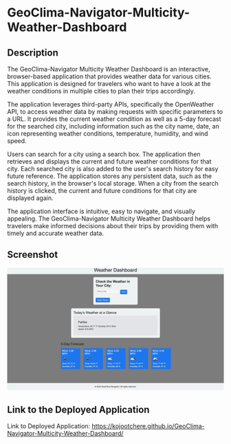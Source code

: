 # GeoClima-Navigator-Multicity-Weather-Dashboard

## Description

The GeoClima-Navigator Multicity Weather Dashboard is an interactive, browser-based application that provides weather data for various cities. This application is designed for travelers who want to have a look at the weather conditions in multiple cities to plan their trips accordingly.

The application leverages third-party APIs, specifically the OpenWeather API, to access weather data by making requests with specific parameters to a URL. It provides the current weather condition as well as a 5-day forecast for the searched city, including information such as the city name, date, an icon representing weather conditions, temperature, humidity, and wind speed.

Users can search for a city using a search box. The application then retrieves and displays the current and future weather conditions for that city. Each searched city is also added to the user's search history for easy future reference. The application stores any persistent data, such as the search history, in the browser's local storage. When a city from the search history is clicked, the current and future conditions for that city are displayed again.

The application interface is intuitive, easy to navigate, and visually appealing. The GeoClima-Navigator Multicity Weather Dashboard helps travelers make informed decisions about their trips by providing them with timely and accurate weather data.

## Screenshot

![GeoClima-Navigator Multicity Weather Dashboard](./assets/images/GeoClima-Navigator-Multicity-Weather-Dashboard-Screenshot.jpeg)

## Link to the Deployed Application

Link to Deployed Application: https://kojootchere.github.io/GeoClima-Navigator-Multicity-Weather-Dashboard/